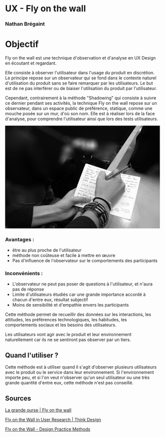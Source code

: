 # UX - Fly on the wall

### Nathan Brégaint

# Objectif

Fly on the wall est une technique d'observation et d'analyse en UX Design en écoutant et regardant.

Elle consiste à observer l'utilisateur dans l'usage du produit en discrétion. Le principe repose sur un observateur qui se fond dans le contexte naturel d'utilisation du produit sans se faire remarquer par les utilisateurs. Le but est de ne pas interférer ou de biaiser l'utilisation du produit par l'utilisateur.

Cependant, contrairement à la méthode "Shadowing" qui consiste à suivre ce dernier pendant ses activités, la technique Fly on the wall repose sur un observateur, dans un espace public de préférence, statique, comme une mouche posée sur un mur, d'où son nom. Elle est à réaliser lors de la face d'analyse, pour comprendre l'utilisateur ainsi que lors des tests utilisateurs.

![Untitled](images/flyonthewall.png)

### Avantages :

- être au plus proche de l'utilisateur
- méthode non coûteuse et facile à mettre en œuvre
- Pas d'influence de l'observateur sur le comportements des participants

### Inconvénients :

- L'observateur ne peut pas poser de questions à l'utilisateur, et n'aura pas de réponse
- Limite d'utilisateurs étudiés car une grande importance accordé à chacun d'entre eux, résultat subjectif
- Moins de sensibilité et d'empathie envers les participants

Cette méthode permet de recueillir des données sur les interactions, les attitudes, les préférences technologiques, les habitudes, les comportements sociaux et les besoins des utilisateurs.

Les utilisateurs vont agir avec le produit et leur environnement naturellement car ils ne se sentiront pas observer par un tiers.

## Quand l'utiliser ?

 Cette méthode est à utiliser quand il s'agit d'observer plusieurs utilisateurs avec le produit ou le service dans leur environnement. Si l'environnement importe peu, et si l'on veut n'observer qu'un seul utilisateur ou une très grande quantité d'entre eux, cette méthode n'est pas conseillé.

## Sources

[La grande ourse | Fly on the wall](https://lagrandeourse.design/blog/lexique-ux/fly-on-the-wall/)

[Fly on the Wall in User Research | Think Design](https://think.design/user-design-research/fly-on-the-wall/)

[Fly on the Wall - Design Practice Methods](http://www.designpracticemethods.rmit.edu.au/human-centred-methods/fly-on-the-wall/)